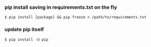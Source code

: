 ### pip install saving in requirements.txt on the fly
```console
$ pip install [package] && pip freeze > /path/to/requirements.txt
```

### update pip itself
```console
$ pip install -U pip
```
